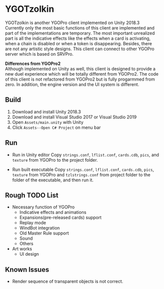 # YGOTzolkin

YGOTzolkin is another <a herf=https://github.com/Fluorohydride/ygopro>YGOPro</a> client implemented on Unity 2018.3  
Currently only the most basic functions of this client are implemented and part of the implementations are temporary. The most important unrealized part is all the indicative effects like the effects when a card is activating, when a chain is disabled or when a token is disappearing. Besides, there are not any artistic style designs. This client can connect to other YGOPro server which is based on <a herf=https://github.com/moecube/srvpro>SRVPro</a>.  

__Differences from YGOPro2__  
Although implemented on Unity as well, this client is designed to provide a new duel experience which will be totally different from <a herf=https://github.com/lllyasviel/YGOProUnity_V2>YGOPro2</a>. The code of this client is not refactored from YGOPro2 but is fully progarmmed from zero. In addition, the engine version and the UI system is different.  

## Build

1. Download and install Unity 2018.3
2. Download and install Visual Studio 2017 or Visual Studio 2019
3. Open ```Assets/main.unity``` with Unity
4. Click ```Assets--Open C# Project``` on menu bar

## Run

* Run in Unity editor
Copy ```strings.conf```, ```lflist.conf```, ```cards.cdb```, ```pics```, and ```texture``` from YGOPro to the project folder.

* Run built executable
Copy ```strings.conf```, ```lflist.conf```, ```cards.cdb```, ```pics```, ```texture``` from YGOPro and ```tzlstrings.conf``` from project folder to the folder of the executable, and then run it.

## Rough TODO List

* Necessary function of YGOPro
  * Indicative effects and animations
  * Expansions(pre-released cards) support
  * Replay mode
  * WindBot integration
  * Old Master Rule support
  * Sound
  * Others
* Art works
  * UI design

## Known Issues

* Render sequence of transparent objects is not correct.
